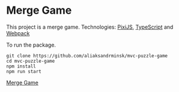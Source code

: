 # Merge Game

This project is a merge game. Technologies: [PixiJS](https://pixijs.com/), [TypeScript](https://www.typescriptlang.org/) and [Webpack](https://webpack.js.org/)

To run the package.

```
git clone https://github.com/aliaksandrminsk/mvc-puzzle-game
cd mvc-puzzle-game
npm install
npm run start
```

[Merge Game
](https://mvc-puzzle-game.web.app/)
